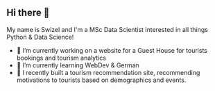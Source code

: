 ## Hi there 👋

My name is Swizel and I'm a MSc Data Scientist interested in all things Python & Data Science!

- 🔭 I’m currently working on a website for a Guest House for tourists bookings and tourism analytics
- 🌱 I’m currently learning WebDev & German
- 👯 I recently built a tourism recommendation site, recommending motivations to tourists based on demographics and events.

<!--
**swizel012/swizel012** is a ✨ _special_ ✨ repository because its `README.md` (this file) appears on your GitHub profile.

Here are some ideas to get you started:

- 🔭 I’m currently working on ...
- 🌱 I’m currently learning ...
- 👯 I’m looking to collaborate on ...
- 🤔 I’m looking for help with ...
- 💬 Ask me about ...
- 📫 How to reach me: ...
- 😄 Pronouns: ...
- ⚡ Fun fact: ...
-->
